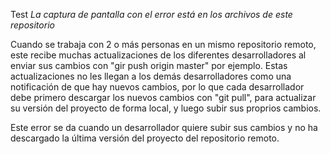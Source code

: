 Test
*La captura de pantalla con el error está en los archivos de este repositorio*

Cuando se trabaja con 2 o más personas en un mismo repositorio remoto, este recibe muchas actualizaciones de los diferentes desarrolladores al enviar sus cambios con "gir push origin master" por ejemplo. Estas actualizaciones no les llegan a los demás desarrolladores como una notificación de que hay nuevos cambios, por lo que cada desarrollador debe primero descargar los nuevos cambios con "git pull", para actualizar su versión del proyecto de forma local, y luego subir sus proprios cambios.

Este error se da cuando un desarrollador quiere subir sus cambios y no ha descargado la última versión del proyecto del repositorio remoto.
